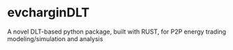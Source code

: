# evcharginDLT
A novel DLT-based python package, built with RUST, for P2P energy trading modeling/simulation and analysis
